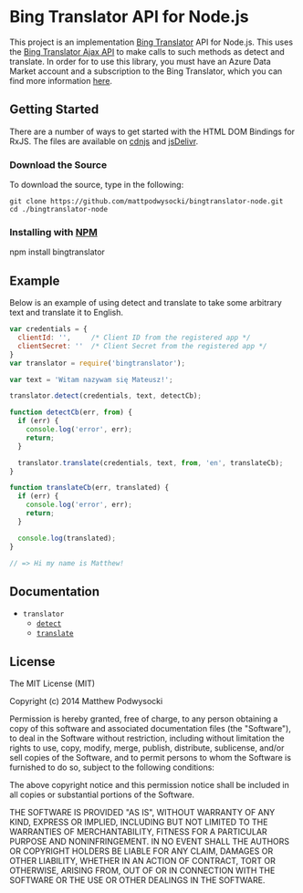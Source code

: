 Bing Translator API for Node.js
===============================

This project is an implementation [Bing Translator](http://www.bing.com/translator/) API for Node.js.  This uses the [Bing Translator Ajax API](http://msdn.microsoft.com/en-us/library/ff512404.aspx) to make calls to such methods as detect and translate.  In order for to use this library, you must have an Azure Data Market account and a subscription to the Bing Translator, which you can find more information [here](http://msdn.microsoft.com/en-us/library/hh454950.aspx). 

## Getting Started ##

There are a number of ways to get started with the HTML DOM Bindings for RxJS.  The files are available on [cdnjs](http://cdnjs.com/) and [jsDelivr](http://www.jsdelivr.com/#!rxjs-dom).

### Download the Source ###

To download the source, type in the following:

    git clone https://github.com/mattpodwysocki/bingtranslator-node.git
    cd ./bingtranslator-node

### Installing with [NPM](https://npmjs.org/) ###

  npm install bingtranslator

## Example ##

Below is an example of using detect and translate to take some arbitrary text and translate it to English.

```js
var credentials = {
  clientId: '',     /* Client ID from the registered app */
  clientSecret: ''  /* Client Secret from the registered app */
}
var translator = require('bingtranslator');

var text = 'Witam nazywam się Mateusz!';

translator.detect(credentials, text, detectCb);

function detectCb(err, from) {
  if (err) {
    console.log('error', err);
    return;
  }

  translator.translate(credentials, text, from, 'en', translateCb);
}

function translateCb(err, translated) {
  if (err) {
    console.log('error', err);
    return;
  }

  console.log(translated);
}

// => Hi my name is Matthew!
``` 

## Documentation ##

- `translator`
  - [`detect`](doc/detect.md)
  - [`translate`](doc/translate.md)

## License ##

The MIT License (MIT)

Copyright (c) 2014 Matthew Podwysocki

Permission is hereby granted, free of charge, to any person obtaining a copy
of this software and associated documentation files (the "Software"), to deal
in the Software without restriction, including without limitation the rights
to use, copy, modify, merge, publish, distribute, sublicense, and/or sell
copies of the Software, and to permit persons to whom the Software is
furnished to do so, subject to the following conditions:

The above copyright notice and this permission notice shall be included in all
copies or substantial portions of the Software.

THE SOFTWARE IS PROVIDED "AS IS", WITHOUT WARRANTY OF ANY KIND, EXPRESS OR
IMPLIED, INCLUDING BUT NOT LIMITED TO THE WARRANTIES OF MERCHANTABILITY,
FITNESS FOR A PARTICULAR PURPOSE AND NONINFRINGEMENT. IN NO EVENT SHALL THE
AUTHORS OR COPYRIGHT HOLDERS BE LIABLE FOR ANY CLAIM, DAMAGES OR OTHER
LIABILITY, WHETHER IN AN ACTION OF CONTRACT, TORT OR OTHERWISE, ARISING FROM,
OUT OF OR IN CONNECTION WITH THE SOFTWARE OR THE USE OR OTHER DEALINGS IN THE
SOFTWARE.

